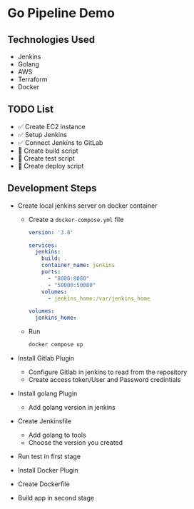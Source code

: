 # Go Pipeline Demo

## Technologies Used
- Jenkins
- Golang
- AWS
- Terraform
- Docker

## TODO List
- ✅ Create EC2 instance
- ✅ Setup Jenkins
- ✅ Connect Jenkins to GitLab
- 🚧 Create build script
- 🚧 Create test script
- 🚧 Create deploy script

## Development Steps
- Create local jenkins server on docker container
    - Create a `docker-compose.yml` file

        ```yaml
        version: '3.8'

        services:
          jenkins:
            build: .
            container_name: jenkins
            ports:
              - "8080:8080"
              - "50000:50000"
            volumes:
              - jenkins_home:/var/jenkins_home

        volumes:
          jenkins_home:
        ```
    - Run
    
        ```sh
        docker compose up
        ```

- Install Gitlab Plugin 
    - Configure Gitlab in jenkins to read from the repository 
    - Create access token/User and Password credintials
- Install golang Plugin
    - Add golang version in jenkins
- Create Jenkinsfile 
    - Add golang to tools
    - Choose the version you created
- Run test in first stage
- Install Docker Plugin
- Create Dockerfile
- Build app in second stage 
